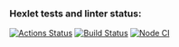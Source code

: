 ### Hexlet tests and linter status:
[![Actions Status](https://github.com/Obyrif/java-project-71/workflows/hexlet-check/badge.svg)](https://github.com/Obyrif/java-project-71/actions)
[![Build Status](https://github.com/Obyrif/java-project-71/workflows/Explore-GitHub-Actions/badge.svg)](https://github.com/Obyrif/java-project-71/actions)
[![Node CI](https://github.com/Obyrif/java-project-71/workflows/Node_CI/badge.svg?event=push)](https://github.com/Obyrif/java-project-71/actions/workflows/github-actions-demo.yml)



